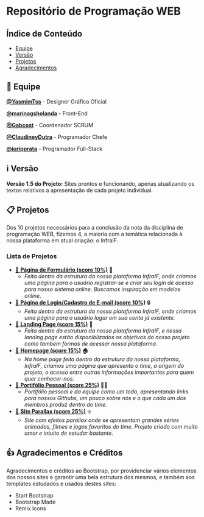 # Repositório de Programação WEB

## Índice de Conteúdo
- [Equipe](##busts_in_silhouetteequipe)
- [Versão](##information_sourceversão)
- [Projetos](##clipboard-projetos)
- [Agradecimentos](#1-agradecimentos-e-créditos)

## :busts_in_silhouette:	Equipe

[**@YasmimTss**](https://github.com/YasmimTss) - Designer Gráfica Oficial

[**@marinagsholanda**](https://github.com/marinagsholanda) - Front-End

[**@Gabcost**](https://github.com/Gabcost) - Coordenador SCRUM

[**@ClaudineyDutra**](https://github.com/ClaudineyDutra) - Programador Chefe

[**@iuripprata**](https://github.com/iuripprata) - Programador Full-Stack

## :information_source:	Versão
**Versão 1.5 do Projeto:**
  Sites prontos e funcionando, apenas atualizando os textos relativos a apresentação de cada projeto individual.

## :clipboard: Projetos
Dos 10 projetos necessários para a conclusão da nota da disciplina de programação WEB, fizemos 4, a maioria com a temática relacionada à nossa plataforma em atual criação: o InfraIF.
### Lista de Projetos
- [:pushpin:	**Página de Formulário (score 10%)**](/Projeto01/readme.md) :card_index:
  - _Feita dentro da estrutura da nossa plataforma InfraIF, onde criamos uma página para o usuário registrar-se e criar seu login de acesso para nosso sistema online. Buscamos inspiração em modelos online._
- [:pushpin:	**Página de Login/Cadastro de E-mail (score 10%)**](/Projeto02/readme.md) :lock:
  - _Feita dentro da estrutura da nossa plataforma InfraIF, onde criamos uma página para o usuário logar em sua conta já existente._
- [:pushpin: 	**Landing Page (score 15%)**](/Projeto03/readme.md) :email:
  - _Feita dentro da estrutura da nossa plataforma InfraIF, e nessa landing page estão disponiblizados os objetivos do nosso projeto como também formas de acessar nossa plataforma._
- [:pushpin:	**Homepage (score 15%)**](/Projeto04/readme.md ) :house:
  - _Na home page feita dentro da estrutura da nossa plataforma, InfraIF, criamos uma página que apresenta o time, a origem do projeto, o acesso entre outras informações importantes para quem quer conhecer-nos._
- [:pushpin:	**Portifólio Pessoal (score 25%)**](/Projeto05/readme.md)  :office_worker:
  - _Portifólio pessoal e da equipe como um todo, apresentando links para nossos Githubs, um pouco sobre nós e o que cada um dos membros produz dentro do time._
- [:pushpin:	**Site Parallax (score 25%)**](/Projeto06/readme.md)  :sparkle:
  - _Site com efeitos parallax onde se apresentam grandes séries animadas, filmes e jogos favoritos do time. Projeto criado com muito amor e intuito de estudar bastante._

## :+1: Agradecimentos e Créditos
Agradecimentos e créditos ao Bootstrap, por providenciar vários elementos dos nossos sites e garantir uma bela estrutura dos mesmos, e também aos templates estudados e usados destes sites:
  - Start Bootstrap
  - Bootstrap Made
  - Remix Icons